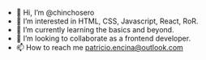 - 👋 Hi, I’m @chinchosero
- 👀 I’m interested in HTML, CSS, Javascript, React, RoR.
- 🌱 I’m currently learning the basics and beyond.
- 💞️ I’m looking to collaborate as a frontend developer.
- 📫 How to reach me patricio.encina@outlook.com

<!---
chinchosero/chinchosero is a ✨ special ✨ repository because its `README.md` (this file) appears on your GitHub profile.
You can click the Preview link to take a look at your changes.
--->
